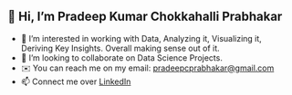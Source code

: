 ## 👋 Hi, I’m Pradeep Kumar Chokkahalli Prabhakar  
- 👀 I’m interested in working with Data, Analyzing it, Visualizing it, Deriving Key Insights. Overall making sense out of it.
- 💞️ I’m looking to collaborate on Data Science Projects.
- ✉️ You can reach me on my email: [pradeepcprabhakar@gmail.com](https://mail.google.com/mail/u/0/#inbox?compose=VpCqJPtmwwxWtJVcqNhQtTtHgtFPhNgczWkWgmsjmtGQzbNgZvMFbNgSncrdMcfpGlBDwtg)
- 📫 Connect me over [LinkedIn](https://www.linkedin.com/in/pradeepkcprabhakar/)

